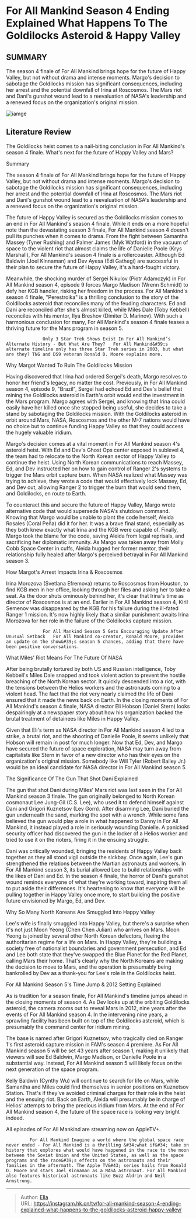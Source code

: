 # For All Mankind Season 4 Ending Explained What Happens To The Goldilocks Asteroid &amp; Happy Valley


## SUMMARY 



  The season 4 finale of For All Mankind brings hope for the future of Happy Valley, but not without drama and intense moments.   Margo&#39;s decision to sabotage the Goldilocks mission has significant consequences, including her arrest and the potential downfall of Irina at Roscosmos.   The Mars riot and Dani&#39;s gunshot wound lead to a reevaluation of NASA&#39;s leadership and a renewed focus on the organization&#39;s original mission.  

![iamge](https://static1.srcdn.com/wordpress/wp-content/uploads/2024/01/for-all-mankind-season-4-ending-explained.jpg)

## Literature Review
The Goldilocks heist comes to a nail-biting conclusion in For All Mankind&#39;s season 4 finale. What&#39;s next for the future of Happy Valley and Mars?





Summary

  The season 4 finale of For All Mankind brings hope for the future of Happy Valley, but not without drama and intense moments.   Margo&#39;s decision to sabotage the Goldilocks mission has significant consequences, including her arrest and the potential downfall of Irina at Roscosmos.   The Mars riot and Dani&#39;s gunshot wound lead to a reevaluation of NASA&#39;s leadership and a renewed focus on the organization&#39;s original mission.  







The future of Happy Valley is secured as the Goldilocks mission comes to an end in For All Mankind&#39;s season 4 finale. While it ends on a more hopeful note than the devastating season 3 finale, For All Mankind season 4 doesn&#39;t pull its punches when it comes to drama. From the fight between Samantha Massey (Tyner Rushing) and Palmer James (Myk Watford) in the vacuum of space to the violent riot that almost claims the life of Danielle Poole (Krys Marshall), For All Mankind&#39;s season 4 finale is a rollercoaster. Although Ed Baldwin (Joel Kinnaman) and Dev Ayesa (Edi Gathegi) are successful in their plan to secure the future of Happy Valley, it&#39;s a hard-fought victory.

Meanwhile, the shocking murder of Sergei Nikulov (Piotr Adamczyk) in For All Mankind season 4, episode 9 forces Margo Madison (Wrenn Schmidt) to defy her KGB handler, risking her freedom in the process. For All Mankind&#39;s season 4 finale, &#34;Perestroika&#34; is a thrilling conclusion to the story of the Goldilocks asteroid that reconciles many of the feuding characters. Ed and Dani are reconciled after she&#39;s almost killed, while Miles Dale (Toby Kebbell) reconciles with his mentor, Ilya Breshov (Dimiter D. Marinov). With such a harmonious conclusion for many, For All Mankind&#39;s season 4 finale teases a thriving future for the Mars program in season 5.




                  Only 3 Star Trek Shows Exist In For All Mankind’s Alternate History - But What Are They?   For All Mankind&#39;s alternate timeline only has three Star Trek series in 2003, but what are they? TNG and DS9 veteran Ronald D. Moore explains more.    


 Why Margot Wanted To Ruin The Goldilocks Mission 
          

Having discovered that Irina had ordered Sergei&#39;s death, Margo resolves to honor her friend&#39;s legacy, no matter the cost. Previously, in For All Mankind season 4, episode 9, &#34;Brazil&#34;, Sergei had echoed Ed and Dev&#39;s belief that mining the Goldilocks asteroid in Earth&#39;s orbit would end the investment in the Mars program. Margo agrees with Sergei, and knowing that Irina could easily have her killed once she stopped being useful, she decides to take a stand by sabotaging the Goldilocks mission. With the Goldilocks asteroid in orbit around Mars, NASA, Roscosmos and the other M-7 nations would have no choice but to continue funding Happy Valley so that they could access the hugely valuable iridium.




Margo&#39;s decision comes at a vital moment in For All Mankind season 4&#39;s asteroid heist. With Ed and Dev&#39;s Ghost Ops center exposed in sublevel 4, the team had to relocate to the North Korean sector of Happy Valley to continue the heist. Using North Korean communications to reach Massey, Ed, and Dev instructed her on how to gain control of Ranger 2&#39;s systems to trigger the Mars orbit capture burn. When NASA realized what Massey was trying to achieve, they wrote a code that would effectively lock Massey, Ed, and Dev out, allowing Ranger 2 to trigger the burn that would send them, and Goldilocks, en route to Earth.

To counteract this and secure the future of Happy Valley, Margo wrote alternative code that would supersede NASA&#39;s shutdown command. Knowing that Margo would be unable to plant the code herself, Aleida Rosales (Coral Peña) did it for her. It was a brave final stand, especially as they both knew exactly what Irina and the KGB were capable of. Finally, Margo took the blame for the code, saving Aleida from legal reprisals, and sacrificing her diplomatic immunity. As Margo was taken away from Molly Cobb Space Center in cuffs, Aleida hugged her former mentor, their relationship fully healed after Margo&#39;s perceived betrayal in For All Mankind season 3.






 How Margot&#39;s Arrest Impacts Irina &amp; Roscosmos 
          

Irina Morozova (Svetlana Efremova) returns to Roscosmos from Houston, to find KGB men in her office, looking through her files and asking her to take a seat. As the door shuts ominously behind her, it&#39;s clear that Irina&#39;s time as director of Roscosmos is at an end. Earlier in For All Mankind season 4, Kiril Semenov was disappeared by the KGB for his failure during the ill-fated Ranger 1 mission. It&#39;s now highly likely that a similar punishment awaits Irina Morozova for her role in the failure of the Goldilocks capture mission.

                  For All Mankind Season 5 Gets Encouraging Update After Unusual Setback   For All Mankind co-creator, Ronald Moore, provides an update on the show&#39;s season 5 chances, adding that there have been positive conversations.    






 What Miles&#39; Riot Means For The Future Of NASA 
          

After being brutally tortured by both US and Russian intelligence, Toby Kebbell&#39;s Miles Dale snapped and took violent action to prevent the hostile breaching of the North Korean sector. It quickly descended into a riot, with the tensions between the Helios workers and the astronauts coming to a violent head. The fact that the riot very nearly claimed the life of Dani ensured that it made the news back on Earth. In the closing moments of For All Mankind&#39;s season 4 finale, NASA director Eli Hobson (Daniel Stern) looks despairingly at a newspaper story about how his organization backed the brutal treatment of detainees like Miles in Happy Valley.

Given that Eli&#39;s term as NASA director in For All Mankind season 4 led to a strike, a brutal riot, and the shooting of Danielle Poole, it seems unlikely that Hobson will remain in post for much longer. Now that Ed, Dev, and Margo have secured the future of space exploration, NASA may turn away from capitalists like Stern in favor of a new director who has their eyes on the organization&#39;s original mission. Somebody like Will Tyler (Robert Bailey Jr.) would be an ideal candidate for NASA director in For All Mankind season 5.






 The Significance Of The Gun That Shot Dani Explained 
         

The gun that shot Dani during Miles&#39; Mars riot was last seen in the For All Mankind season 3 finale. The gun originally belonged to North Korean cosmonaut Lee Jung-Gil (C.S. Lee), who used it to defend himself against Dani and Grigori Kuznetsov (Lev Gorn). After disarming Lee, Dani buried the gun underneath the sand, marking the spot with a wrench. While some fans believed the gun would play a role in what happened to Danny in For All Mankind, it instead played a role in seriously wounding Danielle. A panicked security officer had discovered the gun in the locker of a Helios worker and tried to use it on the rioters, firing it in the ensuing struggle.

Dani was critically wounded, bringing the residents of Happy Valley back together as they all stood vigil outside the sickbay. Once again, Lee&#39;s gun strengthened the relations between the Martian astronauts and workers. In For All Mankind season 3, its burial allowed Lee to build relationships with the likes of Dani and Ed. In the season 4 finale, the horror of Dani&#39;s gunshot wound reminds everyone of what they&#39;re working toward, inspiring them all to put aside their differences. It&#39;s heartening to know that everyone will be pulling together in Happy Valley once more, to start building the positive future envisioned by Margo, Ed, and Dev.






 Why So Many North Koreans Are Smuggled Into Happy Valley 
          

Lee&#39;s wife is finally smuggled into Happy Valley, but there&#39;s a surprise when it&#39;s not just Moon Yeong (Chen Chen Julian) who arrives on Mars. Moon Yeong is joined by several other North Korean defectors, fleeing the authoritarian regime for a life on Mars. In Happy Valley, they&#39;re building a society free of nationalist boundaries and government persecution, and Ed and Lee both state that they&#39;ve swapped the Blue Planet for the Red Planet, calling Mars their home. That&#39;s clearly why the North Koreans are making the decision to move to Mars, and the operation is presumably being bankrolled by Dev as a thank-you for Lee&#39;s role in the Goldilocks heist.



 For All Mankind Season 5&#39;s Time Jump &amp; 2012 Setting Explained 
         




As is tradition for a season finale, For All Mankind&#39;s timeline jumps ahead in the closing moments of season 4. As Dev looks up at the orbiting Goldilocks asteroid, the camera zooms out to reveal Mars in 2012, nine years after the events of For All Mankind season 4. In the intervening nine years, a sprawling facility has been built on top of the Goldilocks asteroid, which is presumably the command center for iridium mining.

The base is named after Grigori Kuznetsov, who tragically died on Ranger 1&#39;s first asteroid capture mission in FAM&#39;s season 4 premiere. As For All Mankind season 5 will be set 43 years after season 1, making it unlikely that viewers will see Ed Baldwin, Margo Madison, or Danielle Poole in a substantial way. Instead, For All Mankind season 5 will likely focus on the next generation of the space program.

Kelly Baldwin (Cynthy Wu) will continue to search for life on Mars, while Samantha and Miles could find themselves in senior positions on Kuznetsov Station. That&#39;s if they&#39;ve avoided criminal charges for their role in the heist and the ensuing riot. Back on Earth, Aleida will presumably be in charge of Helios&#39; attempts to bring the precious iridium from Mars. At the end of For All Mankind season 4, the future of the space race is looking very bright indeed.






All episodes of For All Mankind are streaming now on AppleTV&#43;.




             For All Mankind Imagine a world where the global space race never ended - For All Mankind is a thrilling &#34;what if&#34; take on history that explores what would have happened in the race to the moon between the Soviet Union and the United States, as well as the space programs and the race&#39;s effects on the astronauts and their families in the aftermath. The Apple TV&#43; series hails from Ronald D. Moore and stars Joel Kinnaman as a NASA astronaut. For All Mankind also features historical astronauts like Buzz Aldrin and Neil Armstrong.  


---

> Author: [Ella](https://instagram.hk.cn/)  
> URL: https://instagram.hk.cn/tv/for-all-mankind-season-4-ending-explained-what-happens-to-the-goldilocks-asteroid-happy-valley/  

